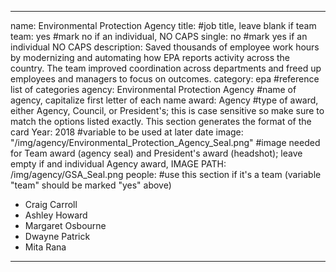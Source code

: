 ---
name: Environmental Protection Agency
title:  #job title, leave blank if team
team: yes #mark no if an individual, NO CAPS
single: no #mark yes if an individual NO CAPS
description: Saved thousands of employee work hours by modernizing and automating how EPA reports activity across the country. The team improved coordination across departments and freed up employees and managers to focus on outcomes.
category: epa #reference list of categories
agency: Environmental Protection Agency #name of agency, capitalize first letter of each name
award: Agency #type of award, either Agency, Council, or President's; this is case sensitive so make sure to match the options listed exactly. This section generates the format of the card
Year: 2018 #variable to be used at later date
image: "/img/agency/Environmental_Protection_Agency_Seal.png" #image needed for Team award (agency seal) and President's award (headshot); leave empty if and individual Agency award, IMAGE PATH: /img/agency/GSA_Seal.png
people: #use this section if it's a team (variable "team" should be marked "yes" above)
 - Craig Carroll
 - Ashley Howard
 - Margaret Osbourne
 - Dwayne Patrick
 - Mita Rana
 ---
